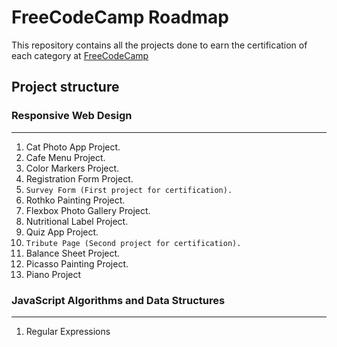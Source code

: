 # FreeCodeCamp Roadmap

This repository contains all the projects done to earn the certification of each category at [FreeCodeCamp](https://www.freecodecamp.org)

## Project structure

### Responsive Web Design

---

1. Cat Photo App Project.
2. Cafe Menu Project.
3. Color Markers Project.
4. Registration Form Project.
5. `Survey Form (First project for certification).`
6. Rothko Painting Project.
7. Flexbox Photo Gallery Project.
8. Nutritional Label Project.
9. Quiz App Project.
10. `Tribute Page (Second project for certification).`
11. Balance Sheet Project.
12. Picasso Painting Project.
13. Piano Project

### JavaScript Algorithms and Data Structures

---

1. Regular Expressions
